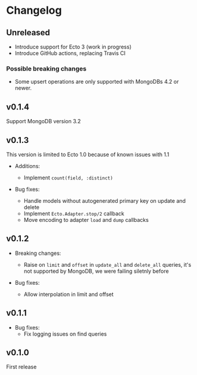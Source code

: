 # Changelog

## Unreleased

* Introduce support for Ecto 3 (work in progress)
* Introduce GitHub actions, replacing Travis CI

### Possible breaking changes

* Some upsert operations are only supported with MongoDBs 4.2 or newer.

## v0.1.4

  Support MongoDB version 3.2

## v0.1.3

  This version is limited to Ecto 1.0 because of known issues with 1.1

  * Additions:
    * Implement `count(field, :distinct)`

  * Bug fixes:
    * Handle models without autogenerated primary key on update and delete
    * Implement `Ecto.Adapter.stop/2` callback
    * Move encoding to adapter `load` and `dump` callbacks

## v0.1.2

  * Breaking changes:
    * Raise on `limit` and `offset` in `update_all` and `delete_all` queries,
      it's not supported by MongoDB, we were failing siletnly before

  * Bug fixes:
    * Allow interpolation in limit and offset

## v0.1.1

  * Bug fixes:
    * Fix logging issues on find queries

## v0.1.0

First release
